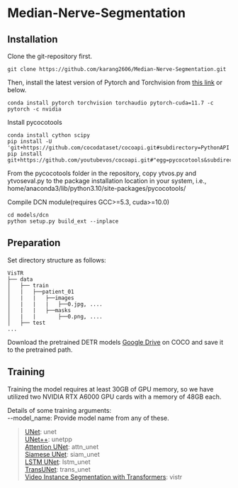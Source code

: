 # Median-Nerve-Segmentation

## Installation

Clone the git-repository first.
```
git clone https://github.com/karang2606/Median-Nerve-Segmentation.git
```

Then, install the latest version of Pytorch and Torchvision from [this link](https://pytorch.org/get-started/locally/) or below.
```
conda install pytorch torchvision torchaudio pytorch-cuda=11.7 -c pytorch -c nvidia
```
Install pycocotools
```
conda install cython scipy
pip install -U 'git+https://github.com/cocodataset/cocoapi.git#subdirectory=PythonAPI'
pip install git+https://github.com/youtubevos/cocoapi.git#"egg=pycocotools&subdirectory=PythonAPI"
```
From the pycocotools folder in the repository, copy ytvos.py and ytvoseval.py to the package installation 
location in your system, i.e., home/anaconda3/lib/python3.10/site-packages/pycocotools/

Compile DCN module(requires GCC>=5.3, cuda>=10.0)
```
cd models/dcn
python setup.py build_ext --inplace
```

## Preparation
Set directory structure as follows:
```
VisTR
├── data
│   ├── train
│   |   ├──patient_01
│   |   |   ├──images
│   |   |   |   ├──0.jpg, ....
│   |   |   ├──masks
│   |   |       ├──0.png, ....
│   ├── test
...
```

Download the pretrained DETR models [Google Drive](https://drive.google.com/drive/folders/1DlN8uWHT2WaKruarGW2_XChhpZeI9MFG)
on COCO and save it to the pretrained path.

## Training
Training the model requires at least 30GB of GPU memory, so we have utilized two NVIDIA RTX A6000 GPU cards with a memory of 48GB each.

Details of some training arguments: <br />
--model_name: Provide model name from any of these.
> [UNet](https://arxiv.org/abs/1505.04597): unet <br/>
> [UNet++](https://arxiv.org/abs/1807.10165): unetpp <br/>
> [Attention UNet](https://arxiv.org/abs/1804.03999): attn_unet <br/>
> [Siamese UNet](https://www.sciencedirect.com/science/article/pii/S1361841519301677): siam_unet <br/>
> [LSTM UNet](https://github.com/Michael-MuChienHsu/R_Unet): lstm_unet <br/> 
> [TransUNet](https://arxiv.org/abs/2102.04306): trans_unet <br/>
> [Video Instance Segmentation with Transformers](https://arxiv.org/abs/2011.14503): vistr <br/>


